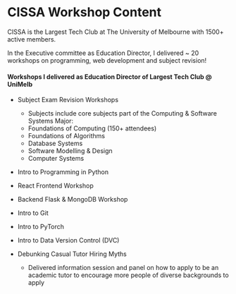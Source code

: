 # CISSA Workshop Content

CISSA is the Largest Tech Club at The University of Melbourne with 1500+ active members.

In the Executive committee as Education Director, I delivered ~ 20 workshops on programming, web development and subject revision!

#### Workshops I delivered as Education Director of Largest Tech Club @ UniMelb
* Subject Exam Revision Workshops
  - Subjects include core subjects part of the Computing & Software Systems Major:
  - Foundations of Computing (150+ attendees)
  - Foundations of Algorithms
  - Database Systems
  - Software Modelling & Design
  - Computer Systems
  
* Intro to Programming in Python
* React Frontend Workshop
* Backend Flask & MongoDB Workshop
* Intro to Git
* Intro to PyTorch
* Intro to Data Version Control (DVC)
* Debunking Casual Tutor Hiring Myths
  * Delivered information session and panel on how to apply to be an academic tutor to encourage more people of diverse backgrounds to apply

